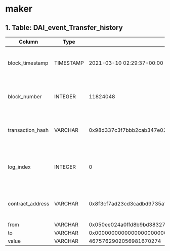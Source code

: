 # maker

## 1. Table: DAI\_event\_Transfer\_history

| Column            | Type      | Example                                                            | Description                                                  |
| ----------------- | --------- | ------------------------------------------------------------------ | ------------------------------------------------------------ |
| block\_timestamp  | TIMESTAMP | 2021-03-10 02:29:37+00:00                                          | Timestamp of the block where this event was emitted          |
| block\_number     | INTEGER   | 11824048                                                           | The block number where this event was emitted                |
| transaction\_hash | VARCHAR   | 0x98d337c3f7bbb2cab347e02ca975c97eae5c0aeb38980672ec23ad3bb51aa910 | Hash of the transactions in which this event was emitted     |
| log\_index        | INTEGER   | 0                                                                  | Integer of the log index position in the block of this event |
| contract\_address | VARCHAR   | 0x8f3cf7ad23cd3cadbd9735aff958023239c6a063                         | Address of the contract that produced the log                |
| from              | VARCHAR   | 0x050ee024a0ffd8b9bd383271835b27dd66c3fec3                         |                                                              |
| to                | VARCHAR   | 0x0000000000000000000000000000000000000000                         |                                                              |
| value             | VARCHAR   | 4675762902056981670274                                             |                                                              |

